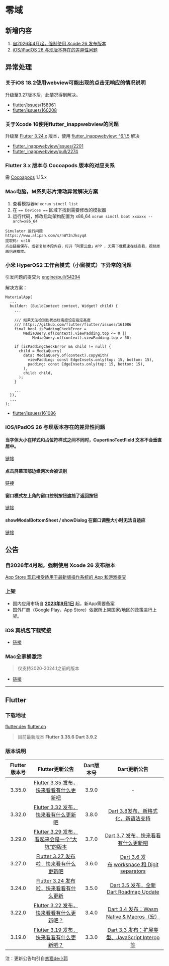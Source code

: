 # 零域

## 新增内容

1. [自2026年4月起，强制使用 Xcode 26 发布版本](#notice1)
2. [iOS/iPadOS 26 与现版本存在的差异性问题](#error6)

## 异常处理

### 关于iOS 18.2使用webview可能出现的点击无响应的情况说明

升级至3.27版本后，此情况得到解决。

* [flutter/issues/158961](https://github.com/flutter/flutter/issues/158961)
* [flutter/issues/160208](https://github.com/flutter/flutter/issues/160208)

### 关于Xcode 16使用flutter_inappwebview的问题

升级至 [Flutter 3.24.x](#下载地址) 版本，使用 [flutter_inappwebview: ^6.1.5](https://pub.dev/packages/flutter_inappwebview) 解决

* [flutter_inappwebview/issues/2201](https://github.com/pichillilorenzo/flutter_inappwebview/issues/2201)
* [flutter_inappwebview/pull/2274](https://github.com/pichillilorenzo/flutter_inappwebview/pull/2274)

### Flutter 3.x 版本与 Cocoapods 版本的对应关系

需 [Cocoapods](https://github.com/CocoaPods/CocoaPods) 1.15.x

### Mac电脑，M系列芯片滑动异常解决方案

1. 查看模拟器id `xcrun simctl list`
2. 在 `== Devices ==` 区域下找到需要修改的模拟器
3. 运行代码，修改启动架构配置为 x86_64 `xcrun simctl boot xxxxxx --arch=x86_64`

```
Simulator 运行问题
https://www.alipan.com/s/nWY3nJksyqA
提取码: uc18
点击链接保存，或者复制本段内容，打开「阿里云盘」APP ，无需下载极速在线查看，视频原画倍速播放。
```

### 小米 HyperOS2 工作台模式（小窗模式）下异常的问题

引发问题的提交为 [engine/pull/54294](https://github.com/flutter/engine/pull/54294)

解决方案：
```
MaterialApp(
  ...
  builder: (BuildContext context, Widget? child) {
    ...
    
    /// 如果无法检测到状态栏高度设定指定高度
    /// https://github.com/flutter/flutter/issues/161086
    final bool isPaddingCheckError =
        MediaQuery.of(context).viewPadding.top <= 0 ||
            MediaQuery.of(context).viewPadding.top > 50;

    if (isPaddingCheckError && child != null) {
      child = MediaQuery(
        data: MediaQuery.of(context).copyWith(
          viewPadding: const EdgeInsets.only(top: 15, bottom: 15),
          padding: const EdgeInsets.only(top: 15, bottom: 15),
        ),
        child: child,
      );
    }
    
    ...
  }),
  ...
);
```

* [flutter/issues/161086](https://github.com/flutter/flutter/issues/161086)

### <a name="error6"></a>iOS/iPadOS 26 与现版本存在的差异性问题

#### 当字体大小在样式和占位符样式之间不同时，CupertinoTextField 文本不会垂直居中。

[链接](https://github.com/flutter/flutter/issues/176817)

#### 点击屏幕顶部边缘两次会被识别

[链接](https://github.com/flutter/flutter/issues/175606)

#### 窗口模式左上角的窗口控制按钮遮挡了返回按钮

[链接](https://github.com/flutter/flutter/issues/170461)

#### showModalBottomSheet / showDialog 在窗口调整大小时无法自适应

[链接](https://github.com/flutter/flutter/issues/175666)

## 公告

### <a name="notice1"></a>自2026年4月起，强制使用 Xcode 26 发布版本

[App Store 现已接受适用于最新版操作系统的 App 和游戏提交](https://developer.apple.com/cn/news/?id=6lxhtioi)

### 上架

* 国内应用市场自 <u>**2023年9月1日**</u> 起，新App需要备案
* 国外厂商（Google Play，App Store）依据所上架国家/地区的政策进行上架。

### iOS 真机包下载链接

* [链接](https://github.com/wukongyihao/iOSDeviceSupport/tree/master/DeviceSupport)

### Mac全家桶激活

> 仅支持2020-2024.1之前的版本

* [链接](https://www.yuque.com/bruce-6orq2/kb/ynr58u?singleDoc#%20%E3%80%8A%E9%80%82%E7%94%A8%E4%BA%8Emac%E7%B3%BB%E7%BB%9F%E3%80%8B)

-------

## Flutter

### 下载地址

[flutter.dev](https://docs.flutter.dev/release/archive)
[flutter.cn](https://docs.flutter.cn/release/archive)

> 目前最新版本
> **Flutter 3.35.6**
> **Dart 3.9.2**

### 版本说明

| Flutter版本号 | Flutter更新公告                                                                                                                                 | Dart版本号 | Dart更新公告                                                                               |
|:-------------:|:-----------------------------------------------------------------------------------------------------------------------------------------------:|:----------:|:------------------------------------------------------------------------------------------:|
| 3.35.0        | [Flutter 3.35 发布，快来看看有什么更新吧](https://juejin.cn/post/7538242074967359507)                                                            | 3.9.0      | -                                                                                          |
| 3.32.0        | [Flutter 3.32 发布，快来看有什么更新吧](https://juejin.cn/post/7506408162736766991)                                                              | 3.8.0      | [Dart 3.8发布，新格式化，新语法支持](https://juejin.cn/post/7506414257400053799)             |
| 3.29.0        | [Flutter 3.29 发布，看起来会是一个“大坑”的版本](https://juejin.cn/post/7470457106844827687?searchId=20250213093111B128FBD568CAB0085CB8#heading-6) | 3.7.0      | [Dart 3.7 发布，快来看看有什么更新吧](https://juejin.cn/post/7470457106844844071)           |
| 3.27.0        | [Flutter 3.27 发布啦，快来看有什么更新吧](https://juejin.cn/post/7447097960011923506)                                                            | 3.6.0      | [Dart 3.6 发布,workspace 和 Digit separators](https://juejin.cn/post/7447134640466886683)  |
| 3.24.0        | [Flutter 3.24 发布啦，快来看看有什么更新](https://juejin.cn/post/7399952146236571685)                                                            | 3.5.0      | [Dart 3.5 发布，全新 Dart Roadmap Update](https://juejin.cn/post/7399984522094116891)       |
| 3.22.0        | [Flutter 3.22 发布，快来看看有什么更新吧？](https://juejin.cn/post/7368757335802331174)                                                           | 3.4.0      | [Dart 3.4 发布：Wasm Native & Macros（宏）](https://juejin.cn/post/7368820207576383498)       |
| 3.19.0        | [Flutter 3.19 发布，快来看看有什么更新吧？](https://juejin.cn/post/7334503381200781363)                                                           | 3.3.0      | [Dart 3.3 发布：扩展类型、JavaScript Interop 等](https://juejin.cn/post/7335463274619273266) |

注：更新公告均引自[恋猫de小郭](https://juejin.cn/user/817692379985752/posts)
